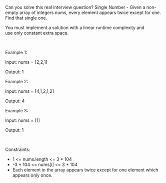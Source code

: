 Can you solve this real interview question? Single Number - Given a non-empty array of integers nums, every element appears twice except for one. Find that single one.

You must implement a solution with a linear runtime complexity and use only constant extra space.

 

Example 1:

Input: nums = [2,2,1]

Output: 1

Example 2:

Input: nums = [4,1,2,1,2]

Output: 4

Example 3:

Input: nums = [1]

Output: 1

 

Constraints:

 * 1 <= nums.length <= 3 * 104
 * -3 * 104 <= nums[i] <= 3 * 104
 * Each element in the array appears twice except for one element which appears only once.